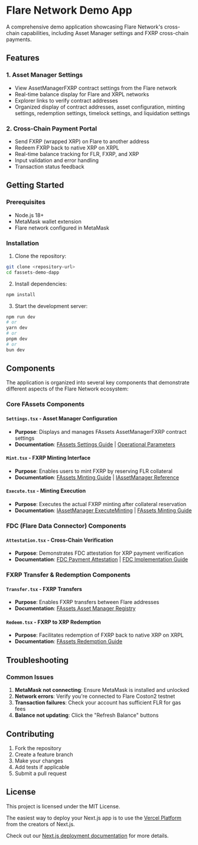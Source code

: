 # Flare Network Demo App

A comprehensive demo application showcasing Flare Network's cross-chain capabilities, including Asset Manager settings and FXRP cross-chain payments.

## Features

### 1. Asset Manager Settings

- View AssetManagerFXRP contract settings from the Flare network
- Real-time balance display for Flare and XRPL networks
- Explorer links to verify contract addresses
- Organized display of contract addresses, asset configuration, minting settings, redemption settings, timelock settings, and liquidation settings

### 2. Cross-Chain Payment Portal

- Send FXRP (wrapped XRP) on Flare to another address
- Redeem FXRP back to native XRP on XRPL
- Real-time balance tracking for FLR, FXRP, and XRP
- Input validation and error handling
- Transaction status feedback

## Getting Started

### Prerequisites

- Node.js 18+
- MetaMask wallet extension
- Flare network configured in MetaMask

### Installation

1. Clone the repository:

```bash
git clone <repository-url>
cd fassets-demo-dapp
```

2. Install dependencies:

```bash
npm install
```

3. Start the development server:

```bash
npm run dev
# or
yarn dev
# or
pnpm dev
# or
bun dev
```

## Components

The application is organized into several key components that demonstrate different aspects of the Flare Network ecosystem:

### Core FAssets Components

#### `Settings.tsx` - Asset Manager Configuration

- **Purpose**: Displays and manages FAssets AssetManagerFXRP contract settings
- **Documentation**: [FAssets Settings Guide](https://dev.flare.network/fassets/developer-guides/fassets-settings-solidity) | [Operational Parameters](https://dev.flare.network/fassets/operational-parameters)

#### `Mint.tsx` - FXRP Minting Interface

- **Purpose**: Enables users to mint FXRP by reserving FLR collateral
- **Documentation**: [FAssets Minting Guide](https://dev.flare.network/fassets/developer-guides/fassets-mint) | [IAssetManager Reference](https://dev.flare.network/fassets/reference/IAssetManager#reservecollateral)

#### `Execute.tsx` - Minting Execution

- **Purpose**: Executes the actual FXRP minting after collateral reservation
- **Documentation**: [IAssetManager ExecuteMinting](https://dev.flare.network/fassets/reference/IAssetManager#executeminting) | [FAssets Minting Guide](https://dev.flare.network/fassets/developer-guides/fassets-mint/)

### FDC (Flare Data Connector) Components

#### `Attestation.tsx` - Cross-Chain Verification

- **Purpose**: Demonstrates FDC attestation for XRP payment verification
- **Documentation**: [FDC Payment Attestation](https://dev.flare.network/fdc/attestation-types/payment) | [FDC Implementation Guide](https://dev.flare.network/fdc/guides/fdc-by-hand)

### FXRP Transfer & Redemption Components

#### `Transfer.tsx` - FXRP Transfers

- **Purpose**: Enables FXRP transfers between Flare addresses
- **Documentation**: [FAssets Asset Manager Registry](https://dev.flare.network/fassets/developer-guides/fassets-asset-manager-address-contracts-registry)

#### `Redeem.tsx` - FXRP to XRP Redemption

- **Purpose**: Facilitates redemption of FXRP back to native XRP on XRPL
- **Documentation**: [FAssets Redemption Guide](https://dev.flare.network/fassets/developer-guides/fassets-redeem)

## Troubleshooting

### Common Issues

1. **MetaMask not connecting**: Ensure MetaMask is installed and unlocked
2. **Network errors**: Verify you're connected to Flare Coston2 testnet
3. **Transaction failures**: Check your account has sufficient FLR for gas fees
4. **Balance not updating**: Click the "Refresh Balance" buttons

## Contributing

1. Fork the repository
2. Create a feature branch
3. Make your changes
4. Add tests if applicable
5. Submit a pull request

## License

This project is licensed under the MIT License.

The easiest way to deploy your Next.js app is to use the [Vercel Platform](https://vercel.com/new?utm_medium=default-template&filter=next.js&utm_source=create-next-app&utm_campaign=create-next-app-readme) from the creators of Next.js.

Check out our [Next.js deployment documentation](https://nextjs.org/docs/app/building-your-application/deploying) for more details.
